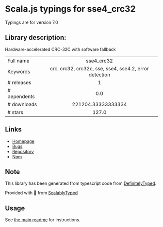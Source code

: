 
# Scala.js typings for sse4_crc32

Typings are for version 7.0

## Library description:
Hardware-accelerated CRC-32C with software fallback

|                    |                 |
| ------------------ | :-------------: |
| Full name          | sse4_crc32 |
| Keywords           | crc, crc32, crc32c, sse, sse4, sse4.2, error detection |
| # releases         | 1 |
| # dependents       | 0.0 |
| # downloads        | 221204.33333333334 |
| # stars            | 127.0 |

## Links
- [Homepage](https://github.com/anandsuresh/sse4_crc32#readme)
- [Bugs](https://github.com/anandsuresh/sse4_crc32/issues)
- [Repository](https://github.com/anandsuresh/sse4_crc32)
- [Npm](https://www.npmjs.com/package/sse4_crc32)
    


## Note
This library has been generated from typescript code from [DefinitelyTyped](https://definitelytyped.org).

Provided with :purple_heart: from [ScalablyTyped](https://github.com/oyvindberg/ScalablyTyped)

## Usage
See [the main readme](../../readme.md) for instructions.


